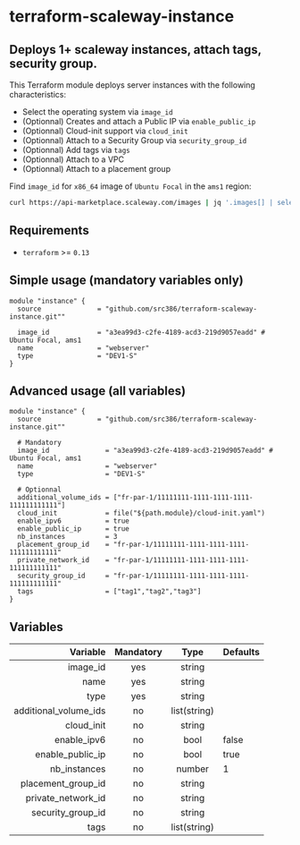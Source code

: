 # terraform-scaleway-instance

## Deploys 1+ scaleway instances, attach tags, security group.

This Terraform module deploys server instances with the following characteristics:

- Select the operating system via `image_id`
- (Optionnal) Creates and attach a Public IP via `enable_public_ip`
- (Optionnal) Cloud-init support via `cloud_init`
- (Optionnal) Attach to a Security Group via `security_group_id`
- (Optionnal) Add tags via `tags`
- (Optionnal) Attach to a VPC
- (Optionnal) Attach to a placement group

Find `image_id` for `x86_64` image of `Ubuntu Focal` in the `ams1` region:

```bash
curl https://api-marketplace.scaleway.com/images | jq '.images[] | select(.label=="ubuntu_focal") | .versions[].local_images[] | select(.zone=="ams1" and .arch=="x86_64")'
```

## Requirements

- `terraform` >= `0.13`

## Simple usage (mandatory variables only)

```hcl
module "instance" {
  source              = "github.com/src386/terraform-scaleway-instance.git""

  image_id            = "a3ea99d3-c2fe-4189-acd3-219d9057eadd" # Ubuntu Focal, ams1  
  name                = "webserver"
  type                = "DEV1-S"
}
```

## Advanced usage (all variables)

```hcl
module "instance" {
  source              = "github.com/src386/terraform-scaleway-instance.git""

  # Mandatory
  image_id              = "a3ea99d3-c2fe-4189-acd3-219d9057eadd" # Ubuntu Focal, ams1  
  name                  = "webserver"
  type                  = "DEV1-S"

  # Optionnal
  additional_volume_ids = ["fr-par-1/11111111-1111-1111-1111-111111111111"]
  cloud_init            = file("${path.module}/cloud-init.yaml")
  enable_ipv6           = true
  enable_public_ip      = true
  nb_instances          = 3
  placement_group_id    = "fr-par-1/11111111-1111-1111-1111-111111111111"
  private_network_id    = "fr-par-1/11111111-1111-1111-1111-111111111111"
  security_group_id     = "fr-par-1/11111111-1111-1111-1111-111111111111"
  tags                  = ["tag1","tag2","tag3"]
}
```

## Variables

|    **Variable**       | **Mandatory** | **Type**      | **Defaults** |
|----------------------:|:-------------:|:-------------:|:-------------|
|              image_id |      yes      |  string       |              |
|                  name |      yes      |  string       |              |
|                  type |      yes      |  string       |              | 
| additional_volume_ids |      no       |  list(string) |              |
|            cloud_init |      no       |  string       |              |
|           enable_ipv6 |      no       |  bool         | false        |
|      enable_public_ip |      no       |  bool         | true         |
|          nb_instances |      no       |  number       | 1            |
|    placement_group_id |      no       |  string       |              |
|    private_network_id |      no       |  string       |              |
|     security_group_id |      no       |  string       |              |
|                  tags |      no       |  list(string) |              |

